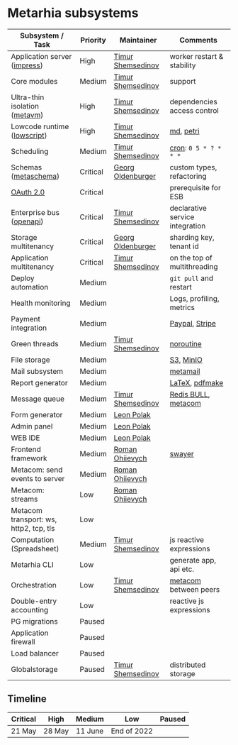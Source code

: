 # Metarhia subsystems

| Subsystem / Task                         | Priority | Maintainer                        | Comments                               |
| ---------------------------------------- | -------- | --------------------------------- | -------------------------------------- |
| Application server ([impress][impress])  | High     | [Timur Shemsedinov][tshemsedinov] | worker restart & stability             |
| Core modules                             | Medium   | [Timur Shemsedinov][tshemsedinov] | support                                |
| Ultra-thin isolation ([metavm][metavm])  | High     | [Timur Shemsedinov][tshemsedinov] | dependencies access control            |
| Lowcode runtime ([lowscript][lowscript]) | High     | [Timur Shemsedinov][tshemsedinov] | [md][md], [petri][petri]               |
| Scheduling                               | Medium   | [Timur Shemsedinov][tshemsedinov] | [cron][cron]: `0 5 * ? * * *`          |
| Schemas ([metaschema][metaschema])       | Critical | [Georg Oldenburger][georgolden]   | custom types, refactoring              |
| [OAuth 2.0][oauth2]                      | Critical |                                   | prerequisite for ESB                   |
| Enterprise bus ([openapi][openapi])      | Critical | [Timur Shemsedinov][tshemsedinov] | declarative service integration        |
| Storage multitenancy                     | Critical | [Georg Oldenburger][georgolden]   | sharding key, tenant id                |
| Application multitenancy                 | Critical | [Timur Shemsedinov][tshemsedinov] | on the top of multithreading           |
| Deploy automation                        | Medium   |                                   | `git pull` and restart                 |
| Health monitoring                        | Medium   |                                   | Logs, profiling, metrics               |
| Payment integration                      | Medium   |                                   | [Paypal][paypal], [Stripe][stripe]     |
| Green threads                            | Medium   | [Timur Shemsedinov][tshemsedinov] | [noroutine][noroutine]                 |
| File storage                             | Medium   |                                   | [S3][s3], [MinIO][minio]               |
| Mail subsystem                           | Medium   |                                   | [metamail][metamail]                   |
| Report generator                         | Medium   |                                   | [LaTeX][latex], [pdfmake][pdfmake]     |
| Message queue                            | Medium   | [Timur Shemsedinov][tshemsedinov] | [Redis BULL][bull], [metacom][metacom] |
| Form generator                           | Medium   | [Leon Polak][leonpolak]           |                                        |
| Admin panel                              | Medium   | [Leon Polak][leonpolak]           |                                        |
| WEB IDE                                  | Medium   | [Leon Polak][leonpolak]           |                                        |
| Frontend framework                       | Medium   | [Roman Ohiievych][rohiievych]     | [swayer][swayer]                       |
| Metacom: send events to server           | Medium   | [Roman Ohiievych][rohiievych]     |                                        |
| Metacom: streams                         | Low      | [Roman Ohiievych][rohiievych]     |                                        |
| Metacom transport: ws, http2, tcp, tls   | Low      |                                   |                                        |
| Computation (Spreadsheet)                | Medium   | [Timur Shemsedinov][tshemsedinov] | js reactive expressions                |
| Metarhia CLI                             | Low      |                                   | generate app, api etc.                 |
| Orchestration                            | Low      | [Timur Shemsedinov][tshemsedinov] | [metacom][metacom] between peers       |
| Double-entry accounting                  | Low      |                                   | reactive js expressions                |
| PG migrations                            | Paused   |                                   |                                        |
| Application firewall                     | Paused   |                                   |                                        |
| Load balancer                            | Paused   |                                   |                                        |
| Globalstorage                            | Paused   | [Timur Shemsedinov][tshemsedinov] | distributed storage                    |

## Timeline

| Critical | High   | Medium  | Low         | Paused |
| -------- | ------ | ------- | ----------- | ------ |
| 21 May   | 28 May | 11 June | End of 2022 |        |

[impress]: https://github.com/metarhia/impress
[metavm]: https://github.com/metarhia/metavm
[lowscript]: https://github.com/metarhia/lowscript
[metaschema]: https://github.com/metarhia/metaschema
[noroutine]: https://github.com/metarhia/noroutine
[metamail]: https://github.com/metarhia/metamail
[swayer]: https://github.com/metarhia/swayer
[metacom]: https://github.com/metarhia/metacom
[oauth2]: https://oauth.net/2/
[tshemsedinov]: https://github.com/tshemsedinov
[leonpolak]: https://github.com/leonpolak
[georgolden]: https://github.com/georgolden
[rohiievych]: https://github.com/rohiievych
[md]: https://daringfireball.net/projects/markdown/
[petri]: https://en.wikipedia.org/wiki/Petri_net
[cron]: https://en.wikipedia.org/wiki/Cron
[openapi]: https://github.com/metarhia/impress/issues/1733
[s3]: https://aws.amazon.com/s3/
[minio]: https://min.io/
[latex]: https://www.latex-project.org/
[pdfmake]: https://www.npmjs.com/package/pdfmake
[bull]: https://github.com/OptimalBits/bull
[paypal]: https://www.paypal.com/
[stripe]: https://stripe.com/
